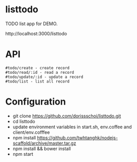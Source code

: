 listtodo
========

TODO list app for DEMO.

http://localhost:3000/listtodo

API
===

```
#todo/create - create record
#todo/read/:id - read a record
#todo/update/:id - update a record
#todo/list - list all record

```

Configuration
=============

*   git clone https://github.com/dorissschoi/listtodo.git
*   cd listtodo
*   update environment variables in start.sh, env.coffee and client/env.cofffee
*   npm install https://github.com/twhtanghk/nodejs-scaffold/archive/master.tar.gz
*   npm install && bower install
*   npm start



